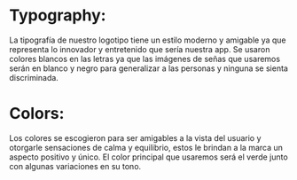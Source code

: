 # Typography: 

La tipografía de nuestro logotipo tiene un estilo moderno y amigable ya que representa lo
innovador y entretenido que sería nuestra app. Se usaron colores blancos en las letras ya que las imágenes de
señas que usaremos serán en blanco y negro para generalizar a las personas y ninguna se sienta discriminada.

# Colors: 

Los colores se escogieron para ser amigables a la vista del usuario y otorgarle sensaciones de calma y
equilibrio, estos le brindan a la marca un aspecto positivo y único. El color principal que usaremos será
el verde junto con algunas variaciones en su tono.



